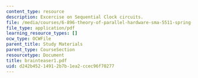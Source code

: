 ```yaml
---
content_type: resource
description: Excercise on Sequential Clock circuits.
file: /media/courses/6-896-theory-of-parallel-hardware-sma-5511-spring-2004/d242b45214912b7b1ea2ccec96f70277_brainteaser1.pdf
file_type: application/pdf
learning_resource_types: []
ocw_type: OCWFile
parent_title: Study Materials
parent_type: CourseSection
resourcetype: Document
title: brainteaser1.pdf
uid: d242b452-1491-2b7b-1ea2-ccec96f70277
---
```

